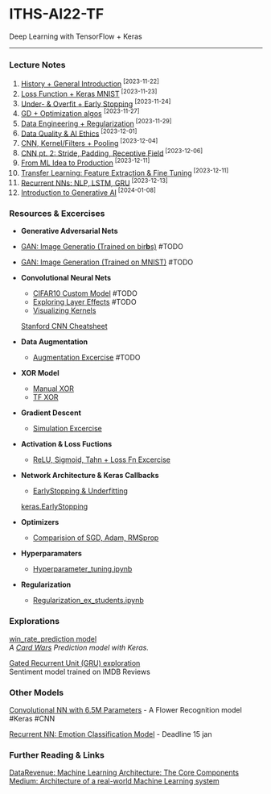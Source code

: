 # ITHS-AI22-TF
Deep Learning with TensorFlow + Keras

---

### **Lecture Notes**

1. [History + General Introduction](Notes/lec1.ipynb)<sup> [2023-11-22]</sup>
9. [Loss Function + Keras MNIST](Notes/lec2.ipynb)<sup> [2023-11-23]</sup>
2. [Under- & Overfit + Early Stopping](Notes/lec3.ipynb) <sup> [2023-11-24]</sup>
8. [GD + Optimization algos](Notes/lec4.ipynb) <sup> [2023-11-27] </sup>
4. [Data Engineering + Regularization](Notes/lec5.ipynb)<sup> [2023-11-29] </sup>
5. [Data Quality & AI Ethics](Notes/lec6.ipynb)<sup> [2023-12-01] </sup>
4. [CNN, Kernel/Filters + Pooling](Notes/lec7.ipynb)<sup> [2023-12-04] </sup>
2. [CNN pt. 2: Stride, Padding, Receptive Field](Notes/lec8.ipynb)<sup> [2023-12-06] </sup>
2. [From ML Idea to Production](Notes/lec9.ipynb)<sup> [2023-12-11] </sup>
2. [Transfer Learning: Feature Extraction & Fine Tuning](Notes/lec10.ipynb)<sup> [2023-12-11] </sup>
1. [Recurrent NNs: NLP, LSTM, GRU](Notes/lec11.ipynb)<sup> [2023-12-13]</sup>
3. [Introduction to Generative AI](Notes/lec12.ipynb)<sup> [2024-01-08]</sup>


### **Resources & Excercises**

- **Generative Adversarial Nets**
- [GAN: Image Generatio (Trained on bir**b**s)](Resources/gan-notebooks/bird-gan-task.ipynb) #TODO
- [GAN: Image Generation (Trained on MNIST)](Resources/gan-notebooks/numbers-gan.ipynb) #TODO

- **Convolutional Neural Nets**
    - [CIFAR10 Custom Model](Resources/Cifar10.ipynb) #TODO
    - [Exploring Layer Effects](Resources/Exploring_Layer_Effects.ipynb) #TODO
    - [Visualizing Kernels](Resources/Vizualizing_CNN_kernels.ipynb)

    [Stanford CNN Cheatsheet](https://stanford.edu/~shervine/teaching/cs-230/cheatsheet-convolutional-neural-networks)

- **Data Augmentation**
    - [Augmentation Excercise](<Resources/Data augmentation exercise.ipynb>) #TODO

- **XOR Model**
    - [Manual XOR](Resources/xor_manual.ipynb)
    - [TF XOR](Resources/xor_tf.ipynb)

- **Gradient Descent**
    - [Simulation Excercise](<Resources/Gradient Descent Simulation Exercise.ipynb>)

- **Activation & Loss Fuctions**
    - [ReLU, Sigmoid, Tahn + Loss Fn Excercise](Resources/Explore_activation_and_loss.ipynb)

- **Network Architecture & Keras Callbacks**
    - [EarlyStopping & Underfitting](Resources/Network_architecture_exploration_students.ipynb)
    
    [keras.EarlyStopping](https://keras.io/api/callbacks/early_stopping/)

- **Optimizers**
    - [Comparision of SGD, Adam, RMSprop](Resources/Optimizer_comparision.ipynb)

- **Hyperparamaters**
    - [Hyperparameter_tuning.ipynb](Resources/Hyperparameter_tuning.ipynb)

- **Regularization**
    - [Regularization_ex_students.ipynb](Resources/Regularization_ex_students.ipynb)


### Explorations

[win_rate_prediction model](Explorations/win_rate_prediction.ipynb)<br>
*A [Card Wars](https://github.com/wlinds/card_wars) Prediction model with Keras.*

[Gated Recurrent Unit (GRU) exploration](Explorations/gru.ipynb)<br>
Sentiment model trained on IMDB Reviews


### Other Models

[Convolutional NN with 6.5M Parameters](Labb/labb1.ipynb)
    - A Flower Recognition model #Keras #CNN

[Recurrent NN: Emotion Classification Model](Labb/labb2.ipynb) - Deadline 15 jan

### Further Reading & Links

[DataRevenue: Machine Learning Architecture: The Core Components](https://www.datarevenue.com/en-blog/machine-learning-project-architecture)
[Medium: Architecture of a real-world Machine Learning system](https://medium.com/louis-dorard/architecture-of-a-real-world-machine-learning-system-795254bec646)
